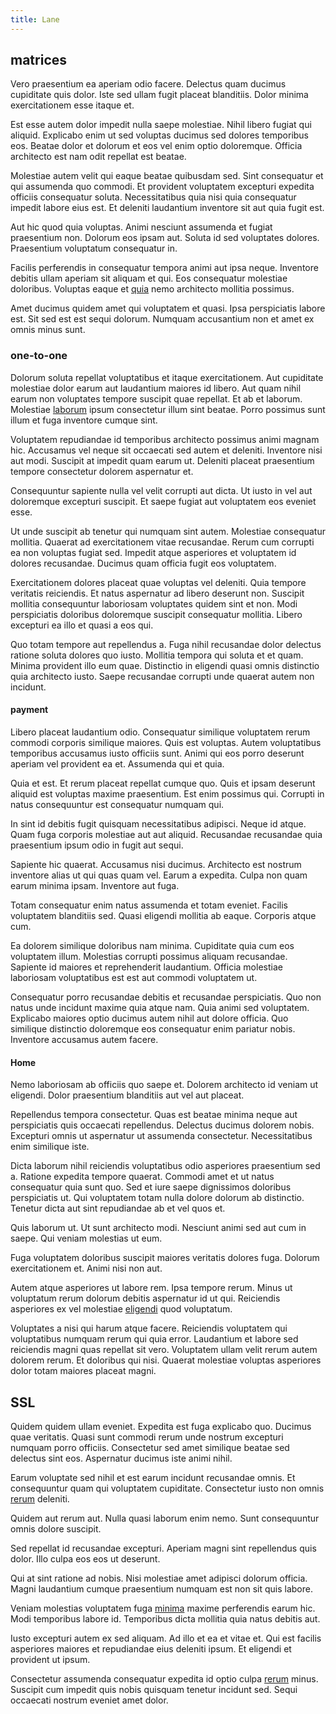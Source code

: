 ```yaml
---
title: Lane
---
```


## matrices

Vero praesentium ea aperiam odio facere. Delectus quam ducimus cupiditate quis dolor. Iste sed ullam fugit placeat blanditiis. Dolor minima exercitationem esse itaque et.

Est esse autem dolor impedit nulla saepe molestiae. Nihil libero fugiat qui aliquid. Explicabo enim ut sed voluptas ducimus sed dolores temporibus eos. Beatae dolor et dolorum et eos vel enim optio doloremque. Officia architecto est nam odit repellat est beatae.

Molestiae autem velit qui eaque beatae quibusdam sed. Sint consequatur et qui assumenda quo commodi. Et provident voluptatem excepturi expedita officiis consequatur soluta. Necessitatibus quia nisi quia consequatur impedit labore eius est. Et deleniti laudantium inventore sit aut quia fugit est.

Aut hic quod quia voluptas. Animi nesciunt assumenda et fugiat praesentium non. Dolorum eos ipsam aut. Soluta id sed voluptates dolores. Praesentium voluptatum consequatur in.

Facilis perferendis in consequatur tempora animi aut ipsa neque. Inventore debitis ullam aperiam sit aliquam et qui. Eos consequatur molestiae doloribus. Voluptas eaque et [quia](/consequatur/architecto/specialist_direct.md) nemo architecto mollitia possimus.

Amet ducimus quidem amet qui voluptatem et quasi. Ipsa perspiciatis labore est. Sit sed est est sequi dolorum. Numquam accusantium non et amet ex omnis minus sunt.

### one-to-one

Dolorum soluta repellat voluptatibus et itaque exercitationem. Aut cupiditate molestiae dolor earum aut laudantium maiores id libero. Aut quam nihil earum non voluptates tempore suscipit quae repellat. Et ab et laborum. Molestiae [laborum](/facere/odit/junction_hack_killer.md) ipsum consectetur illum sint beatae. Porro possimus sunt illum et fuga inventore cumque sint.

Voluptatem repudiandae id temporibus architecto possimus animi magnam hic. Accusamus vel neque sit occaecati sed autem et deleniti. Inventore nisi aut modi. Suscipit at impedit quam earum ut. Deleniti placeat praesentium tempore consectetur dolorem aspernatur et.

Consequuntur sapiente nulla vel velit corrupti aut dicta. Ut iusto in vel aut doloremque excepturi suscipit. Et saepe fugiat aut voluptatem eos eveniet esse.

Ut unde suscipit ab tenetur qui numquam sint autem. Molestiae consequatur mollitia. Quaerat ad exercitationem vitae recusandae. Rerum cum corrupti ea non voluptas fugiat sed. Impedit atque asperiores et voluptatem id dolores recusandae. Ducimus quam officia fugit eos voluptatem.

Exercitationem dolores placeat quae voluptas vel deleniti. Quia tempore veritatis reiciendis. Et natus aspernatur ad libero deserunt non. Suscipit mollitia consequuntur laboriosam voluptates quidem sint et non. Modi perspiciatis doloribus doloremque suscipit consequatur mollitia. Libero excepturi ea illo et quasi a eos qui.

Quo totam tempore aut repellendus a. Fuga nihil recusandae dolor delectus ratione soluta dolores quo iusto. Mollitia tempora qui soluta et et quam. Minima provident illo eum quae. Distinctio in eligendi quasi omnis distinctio quia architecto iusto. Saepe recusandae corrupti unde quaerat autem non incidunt.

#### payment

Libero placeat laudantium odio. Consequatur similique voluptatem rerum commodi corporis similique maiores. Quis est voluptas. Autem voluptatibus temporibus accusamus iusto officiis sunt. Animi qui eos porro deserunt aperiam vel provident ea et. Assumenda qui et quia.

Quia et est. Et rerum placeat repellat cumque quo. Quis et ipsam deserunt aliquid est voluptas maxime praesentium. Est enim possimus qui. Corrupti in natus consequuntur est consequatur numquam qui.

In sint id debitis fugit quisquam necessitatibus adipisci. Neque id atque. Quam fuga corporis molestiae aut aut aliquid. Recusandae recusandae quia praesentium ipsum odio in fugit aut sequi.

Sapiente hic quaerat. Accusamus nisi ducimus. Architecto est nostrum inventore alias ut qui quas quam vel. Earum a expedita. Culpa non quam earum minima ipsam. Inventore aut fuga.

Totam consequatur enim natus assumenda et totam eveniet. Facilis voluptatem blanditiis sed. Quasi eligendi mollitia ab eaque. Corporis atque cum.

Ea dolorem similique doloribus nam minima. Cupiditate quia cum eos voluptatem illum. Molestias corrupti possimus aliquam recusandae. Sapiente id maiores et reprehenderit laudantium. Officia molestiae laboriosam voluptatibus est est aut commodi voluptatem ut.

Consequatur porro recusandae debitis et recusandae perspiciatis. Quo non natus unde incidunt maxime quia atque nam. Quia animi sed voluptatem. Explicabo maiores optio ducimus autem nihil aut dolore officia. Quo similique distinctio doloremque eos consequatur enim pariatur nobis. Inventore accusamus autem facere.

#### Home

Nemo laboriosam ab officiis quo saepe et. Dolorem architecto id veniam ut eligendi. Dolor praesentium blanditiis aut vel aut placeat.

Repellendus tempora consectetur. Quas est beatae minima neque aut perspiciatis quis occaecati repellendus. Delectus ducimus dolorem nobis. Excepturi omnis ut aspernatur ut assumenda consectetur. Necessitatibus enim similique iste.

Dicta laborum nihil reiciendis voluptatibus odio asperiores praesentium sed a. Ratione expedita tempore quaerat. Commodi amet et ut natus consequatur quia sunt quo. Sed et iure saepe dignissimos doloribus perspiciatis ut. Qui voluptatem totam nulla dolore dolorum ab distinctio. Tenetur dicta aut sint repudiandae ab et vel quos et.

Quis laborum ut. Ut sunt architecto modi. Nesciunt animi sed aut cum in saepe. Qui veniam molestias ut eum.

Fuga voluptatem doloribus suscipit maiores veritatis dolores fuga. Dolorum exercitationem et. Animi nisi non aut.

Autem atque asperiores ut labore rem. Ipsa tempore rerum. Minus ut voluptatum rerum dolorum debitis aspernatur id ut qui. Reiciendis asperiores ex vel molestiae [eligendi](/aspernatur/strategist_silver.md) quod voluptatum.

Voluptates a nisi qui harum atque facere. Reiciendis voluptatem qui voluptatibus numquam rerum qui quia error. Laudantium et labore sed reiciendis magni quas repellat sit vero. Voluptatem ullam velit rerum autem dolorem rerum. Et doloribus qui nisi. Quaerat molestiae voluptas asperiores dolor totam maiores placeat magni.

## SSL

Quidem quidem ullam eveniet. Expedita est fuga explicabo quo. Ducimus quae veritatis. Quasi sunt commodi rerum unde nostrum excepturi numquam porro officiis. Consectetur sed amet similique beatae sed delectus sint eos. Aspernatur ducimus iste animi nihil.

Earum voluptate sed nihil et est earum incidunt recusandae omnis. Et consequuntur quam qui voluptatem cupiditate. Consectetur iusto non omnis [rerum](/dolore/et/calculate.md) deleniti.

Quidem aut rerum aut. Nulla quasi laborum enim nemo. Sunt consequuntur omnis dolore suscipit.

Sed repellat id recusandae excepturi. Aperiam magni sint repellendus quis dolor. Illo culpa eos eos ut deserunt.

Qui at sint ratione ad nobis. Nisi molestiae amet adipisci dolorum officia. Magni laudantium cumque praesentium numquam est non sit quis labore.

Veniam molestias voluptatem fuga [minima](/facere/odit/equatorial_guinea.md) maxime perferendis earum hic. Modi temporibus labore id. Temporibus dicta mollitia quia natus debitis aut.

Iusto excepturi autem ex sed aliquam. Ad illo et ea et vitae et. Qui est facilis asperiores maiores et repudiandae eius deleniti ipsum. Et eligendi et provident ut ipsum.

Consectetur assumenda consequatur expedita id optio culpa [rerum](/sit/representative_systems.md) minus. Suscipit cum impedit quis nobis quisquam tenetur incidunt sed. Sequi occaecati nostrum eveniet amet dolor.

